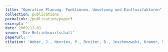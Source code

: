 ```yaml
---
title: "Operative Planung. Funktionen, Umsetzung und Einflussfaktoren"
collection: publications
permalink: /publication/paper3
excerpt: ''
date: 2009-12-01
venue: 'Die Betriebswirtschaft'
paperurl: ''
citation: 'Weber, J., Nevries, P., Breiter, D., Jeschonowski, Kramer, S. (2009). Operative Planung. Funktionen, Umsetzung und Einflussfaktoren. <i>Schriftenreihe Advanced Controlling</i>, Wiley, Weinheim.'
---
```

